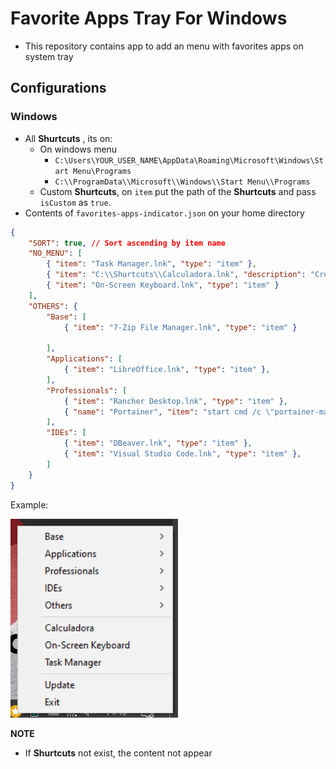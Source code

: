 # Favorite Apps Tray For Windows

- This repository contains app to add an menu with favorites apps on system tray

## Configurations

### Windows
- All **Shurtcuts** , its on:
  - On windows menu
    - `C:\Users\YOUR_USER_NAME\AppData\Roaming\Microsoft\Windows\Start Menu\Programs`
    - `C:\\ProgramData\\Microsoft\\Windows\\Start Menu\\Programs`
  - Custom **Shurtcuts**, on `item` put the path of the **Shurtcuts** and pass `isCustom` as `true`.
- Contents of `favorites-apps-indicator.json` on your home directory

```json
{
    "SORT": true, // Sort ascending by item name
    "NO_MENU": [
		{ "item": "Task Manager.lnk", "type": "item" },
		{ "item": "C:\\Shurtcuts\\Calculadora.lnk", "description": "Create shurtcuts on C:\\Shurtcuts. Drag and drop shurtcuts on menu", "type": "custom-item" },
		{ "item": "On-Screen Keyboard.lnk", "type": "item" }
    ],
    "OTHERS": {
        "Base": [
			{ "item": "7-Zip File Manager.lnk", "type": "item" }
            
        ],
		"Applications": [
			{ "item": "LibreOffice.lnk", "type": "item" },            
        ],
        "Professionals": [
			{ "item": "Rancher Desktop.lnk", "type": "item" },
			{ "name": "Portainer", "item": "start cmd /c \"portainer-manager-cli.cmd\"", "type": "command", "shell": "cmd" }
        ],
		"IDEs": [
			{ "item": "DBeaver.lnk", "type": "item" },
			{ "item": "Visual Studio Code.lnk", "type": "item" },
        ]
    }
}
```
Example:

![windows](./images/windows.png)

**NOTE**
- If **Shurtcuts** not exist, the content not appear